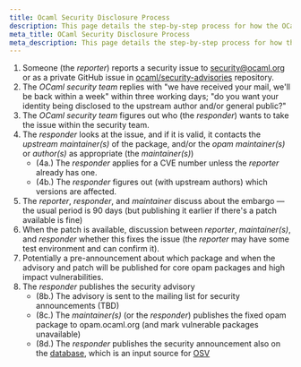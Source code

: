 ```yaml
---
title: Ocaml Security Disclosure Process
description: This page details the step-by-step process for how the OCaml security team handles the reporting, patching, and disclosure of security vulnerabilities.
meta_title: OCaml Security Disclosure Process
meta_description: This page details the step-by-step process for how the OCaml security team handles the reporting, patching, and disclosure of security vulnerabilities.
---
```


1. Someone (the *reporter*) reports a security issue to [security@ocaml.org](mailto:security@ocaml.org) or as a private GitHub issue in [ocaml/security-advisories](https://github.com/ocaml/security-advisories) repository.
2. The *OCaml security team* replies with "we have received your mail, we'll be back within a week" within three working days; "do you want your identity being disclosed to the upstream author and/or general public?"
3. The *OCaml security team* figures out who (the *responder*) wants to take the issue within the security team.
4. The *responder* looks at the issue, and if it is valid, it contacts the *upstream maintainer(s)* of the package, and/or the *opam maintainer(s)* or *author(s)* as appropriate (the *maintainer(s)*)
   - (4a.) The *responder* applies for a CVE number unless the *reporter* already has one.
   - (4b.) The *responder* figures out (with upstream authors) which versions are affected.
5. The *reporter*, *responder*, and *maintainer* discuss about the embargo &mdash; the usual period is 90 days (but publishing it earlier if there's a patch available is fine)
6. When the patch is available, discussion between *reporter*, *maintainer(s)*, and *responder* whether this fixes the issue (the *reporter* may have some test environment and can confirm it).
7. Potentially a pre-announcement about which package and when the advisory and patch will be published for core opam packages and high impact vulnerabilities.
8. The *responder* publishes the security advisory
   - (8b.) The advisory is sent to the mailing list for security announcements (TBD)
   - (8c.) The *maintainer(s)* (or the *responder*) publishes the fixed opam package to opam.ocaml.org (and mark vulnerable packages unavailable)
   - (8d.) The *responder* publishes the security announcement also on the [database](https://github.com/ocaml/security-advisories), which is an input source for [OSV](https://osv.dev)
